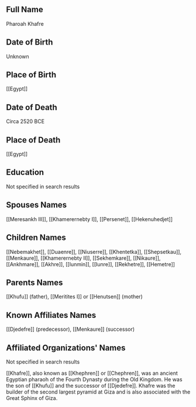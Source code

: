 
## Full Name
Pharoah Khafre

## Date of Birth
Unknown

## Place of Birth
[[Egypt]]

## Date of Death
Circa 2520 BCE

## Place of Death
[[Egypt]]

## Education
Not specified in search results

## Spouses Names
[[Meresankh III]], [[Khamerernebty I]], [[Persenet]], [[Hekenuhedjet]]

## Children Names
[[Nebemakhet]], [[Duaenre]], [[Niuserre]], [[Khentetka]], [[Shepsetkau]], [[Menkaure]], [[Khamerernebty II]], [[Sekhemkare]], [[Nikaure]], [[Ankhmare]], [[Akhre]], [[Iunmin]], [[Iunre]], [[Rekhetre]], [[Hemetre]]

## Parents Names
[[Khufu]] (father), [[Meritites I]] or [[Henutsen]] (mother)

## Known Affiliates Names
[[Djedefre]] (predecessor), [[Menkaure]] (successor)

## Affiliated Organizations' Names
Not specified in search results

[[Khafre]], also known as [[Khephren]] or [[Chephren]], was an ancient Egyptian pharaoh of the Fourth Dynasty during the Old Kingdom. He was the son of [[Khufu]] and the successor of [[Djedefre]]. Khafre was the builder of the second largest pyramid at Giza and is also associated with the Great Sphinx of Giza.